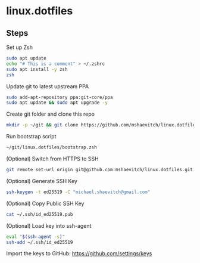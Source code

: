 
# linux.dotfiles

## Steps

Set up Zsh

```bash
sudo apt update
echo "# This is a comment" > ~/.zshrc
sudo apt install -y zsh
zsh
```

Update git to latest upstream PPA

```bash
sudo add-apt-repository ppa:git-core/ppa
sudo apt update && sudo apt upgrade -y
```

Create git folder and clone this repo

```bash
mkdir -p ~/git && git clone https://github.com/mshaevitch/linux.dotfiles.git ~/git/linux.dotfiles
```

Run bootstrap script

```bash
~/git/linux.dotfiles/bootstrap.zsh
```

(Optional) Switch from HTTPS to SSH

```bash
git remote set-url origin git@github.com:mshaevitch/linux.dotfiles.git
```

(Optional) Generate SSH Key

```bash
ssh-keygen -t ed25519 -C "michael.shaevitch@gmail.com"
```

(Optional) Copy Public SSH Key

```bash
cat ~/.ssh/id_ed25519.pub
```

(Optional) Load key into ssh-agent

```bash
eval "$(ssh-agent -s)"
ssh-add ~/.ssh/id_ed25519
```

Import the keys to GitHub:
https://github.com/settings/keys
